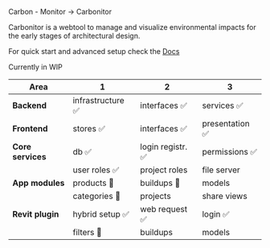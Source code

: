 Carbon - Monitor -> Carbonitor

Carbonitor is a webtool to manage and visualize environmental impacts for the early stages of architectural design.

For quick start and advanced setup check the [Docs](https://henn-ds.notion.site/Carbonitor-181a548c20b180718c16fd1225d40ec0?pvs=4)

Currently in WIP

| Area          | 1                 | 2              | 3               |
|---------------|-------------------|----------------|-----------------|
| **Backend**   | infrastructure ✅ | interfaces ✅  | services ✅     |
| **Frontend**  | stores ✅         | interfaces ✅  | presentation ✅ |
| **Core services** | db ✅           | login registr. ✅ | permissions ✅ |
|               | user roles ✅     | project roles  | file server     |
| **App modules** | products 🚧       | buildups 🚧    | models          |
|               | categories 🚧     | projects       | share views     |
| **Revit plugin**  | hybrid setup ✅   | web request ✅  | login ✅        |
|               | filters 🚧        | buildups       | models          |


